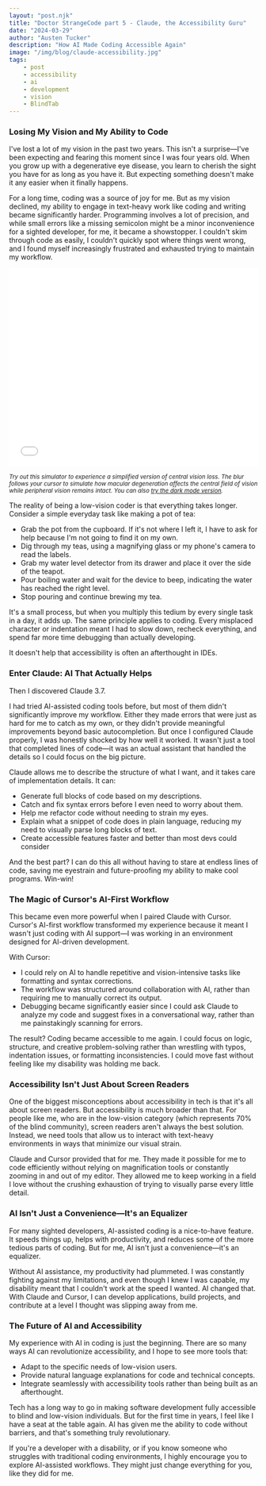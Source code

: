 ```yaml
---
layout: "post.njk"
title: "Doctor StrangeCode part 5 - Claude, the Accessibility Guru"
date: "2024-03-29"
author: "Austen Tucker"
description: "How AI Made Coding Accessible Again"
image: "/img/blog/claude-accessibility.jpg"
tags: 
    - post
    - accessibility
    - ai 
    - development
    - vision
    - BlindTab
---
```


### Losing My Vision and My Ability to Code

I've lost a lot of my vision in the past two years. This isn't a surprise—I've been expecting and fearing this moment since I was four years old. When you grow up with a degenerative eye disease, you learn to cherish the sight you have for as long as you have it. But expecting something doesn't make it any easier when it finally happens.

For a long time, coding was a source of joy for me. But as my vision declined, my ability to engage in text-heavy work like coding and writing became significantly harder. Programming involves a lot of precision, and while small errors like a missing semicolon might be a minor inconvenience for a sighted developer, for me, it became a showstopper. I couldn't skim through code as easily, I couldn't quickly spot where things went wrong, and I found myself increasingly frustrated and exhausted trying to maintain my workflow.

<iframe 
  src="/vision-simulator/embed.html?img=/img/cursorsample.jpg" 
  width="100%" 
  height="400" 
  frameborder="0" 
  scrolling="no"
  allow="accelerometer; autoplay; encrypted-media; gyroscope; picture-in-picture"
  allowfullscreen>
</iframe>

<small>*Try out this simulator to experience a simplified version of central vision loss. The blur follows your cursor to simulate how macular degeneration affects the central field of vision while peripheral vision remains intact. You can also <a href="/vision-simulator/dark-test.html?img=/img/cursorsample.jpg" target="_blank">try the dark mode version</a>.*</small>

The reality of being a low-vision coder is that everything takes longer. Consider a simple everyday task like making a pot of tea:

- Grab the pot from the cupboard. If it's not where I left it, I have to ask for help because I'm not going to find it on my own.
- Dig through my teas, using a magnifying glass or my phone's camera to read the labels.
- Grab my water level detector from its drawer and place it over the side of the teapot.
- Pour boiling water and wait for the device to beep, indicating the water has reached the right level.
- Stop pouring and continue brewing my tea.

It's a small process, but when you multiply this tedium by every single task in a day, it adds up. The same principle applies to coding. Every misplaced character or indentation meant I had to slow down, recheck everything, and spend far more time debugging than actually developing.

It doesn't help that accessibility is often an afterthought in IDEs. 

### Enter Claude: AI That Actually Helps

Then I discovered Claude 3.7.

I had tried AI-assisted coding tools before, but most of them didn't significantly improve my workflow. Either they made errors that were just as hard for me to catch as my own, or they didn't provide meaningful improvements beyond basic autocompletion. But once I configured Claude properly, I was honestly shocked by how well it worked. It wasn't just a tool that completed lines of code—it was an actual assistant that handled the details so I could focus on the big picture.

Claude allows me to describe the structure of what I want, and it takes care of implementation details. It can:

- Generate full blocks of code based on my descriptions.
- Catch and fix syntax errors before I even need to worry about them.
- Help me refactor code without needing to strain my eyes.
- Explain what a snippet of code does in plain language, reducing my need to visually parse long blocks of text.
- Create accessible features faster and better than most devs could consider

And the best part? I can do this all without having to stare at endless lines of code, saving me eyestrain and future-proofing my ability to make cool programs. Win-win!

### The Magic of Cursor's AI-First Workflow

This became even more powerful when I paired Claude with Cursor. Cursor's AI-first workflow transformed my experience because it meant I wasn't just coding with AI support—I was working in an environment designed for AI-driven development.

With Cursor:

- I could rely on AI to handle repetitive and vision-intensive tasks like formatting and syntax corrections.
- The workflow was structured around collaboration with AI, rather than requiring me to manually correct its output.
- Debugging became significantly easier since I could ask Claude to analyze my code and suggest fixes in a conversational way, rather than me painstakingly scanning for errors.

The result? Coding became accessible to me again. I could focus on logic, structure, and creative problem-solving rather than wrestling with typos, indentation issues, or formatting inconsistencies. I could move fast without feeling like my disability was holding me back.

### Accessibility Isn't Just About Screen Readers

One of the biggest misconceptions about accessibility in tech is that it's all about screen readers. But accessibility is much broader than that. For people like me, who are in the low-vision category (which represents 70% of the blind community), screen readers aren't always the best solution. Instead, we need tools that allow us to interact with text-heavy environments in ways that minimize our visual strain.

Claude and Cursor provided that for me. They made it possible for me to code efficiently without relying on magnification tools or constantly zooming in and out of my editor. They allowed me to keep working in a field I love without the crushing exhaustion of trying to visually parse every little detail.

### AI Isn't Just a Convenience—It's an Equalizer

For many sighted developers, AI-assisted coding is a nice-to-have feature. It speeds things up, helps with productivity, and reduces some of the more tedious parts of coding. But for me, AI isn't just a convenience—it's an equalizer.

Without AI assistance, my productivity had plummeted. I was constantly fighting against my limitations, and even though I knew I was capable, my disability meant that I couldn't work at the speed I wanted. AI changed that. With Claude and Cursor, I can develop applications, build projects, and contribute at a level I thought was slipping away from me.

### The Future of AI and Accessibility

My experience with AI in coding is just the beginning. There are so many ways AI can revolutionize accessibility, and I hope to see more tools that:

- Adapt to the specific needs of low-vision users.
- Provide natural language explanations for code and technical concepts.
- Integrate seamlessly with accessibility tools rather than being built as an afterthought.

Tech has a long way to go in making software development fully accessible to blind and low-vision individuals. But for the first time in years, I feel like I have a seat at the table again. AI has given me the ability to code without barriers, and that's something truly revolutionary.

If you're a developer with a disability, or if you know someone who struggles with traditional coding environments, I highly encourage you to explore AI-assisted workflows. They might just change everything for you, like they did for me. 